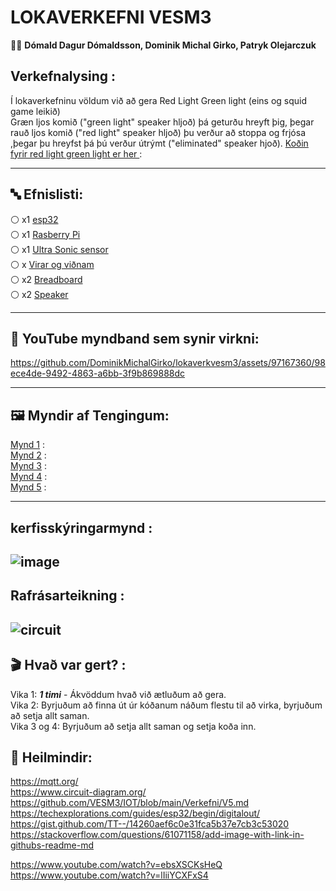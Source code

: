 # LOKAVERKEFNI VESM3

👨‍🔬 **Dómald Dagur Dómaldsson, Dominik Michal Girko, Patryk Olejarczuk** 

## Verkefnalysing :
Í lokaverkefninu völdum við að gera Red Light Green light (eins og squid game leikið) <br>
Græn ljos komið ("green light" speaker hljoð) þá geturðu hreyft þig, þegar rauð ljos komið ("red light" speaker hljoð) þu verður að stoppa og frjósa ,þegar þu hreyfst þá þú verður útrýmt ("eliminated" speaker hjoð).   [Koðin fyrir red light green light er her ](https://github.com/DominikMichalGirko/lokaverkvesm3/blob/main/Ko%C3%B0in%20fyrir%20red%20light%20green%20light ) : <br> 


-------------------------------------------------------------------------------------------------------------------------------------------------------------------------

## 🔤 Efnislisti:
⚪ x1 [esp32](https://www.espressif.com/en/products/socs/esp32) <br>
⚪ x1 [Rasberry Pi](https://www.raspberrypi.com/) <br>
⚪ x1 [Ultra Sonic sensor](https://www.fierceelectronics.com/sensors/what-ultrasonic-sensor) <br>
⚪ x [Virar og viðnam](https://learn.adafruit.com/adafruit-arduino-lesson-2-leds/resistors) <br>
⚪ x2 [Breadboard](https://learn.adafruit.com/lesson-0-getting-started/breadboard)  <br>
⚪ x2 [Speaker](https://www.hackster.io/blackpanda856/play-music-using-arduino-uno-and-a-speaker-b94e4a)<br>


------------------------------------------------------------------------------------------------------------------------------------------------------------------
## 💠 YouTube myndband sem synir virkni: <br>


https://github.com/DominikMichalGirko/lokaverkvesm3/assets/97167360/98ece4de-9492-4863-a6bb-3f9b869888dc



-----------------------------------------------------------------------------------------------------------------------------------------------------------------------

## 🖼️ Myndir af Tengingum:

[Mynd 1]( https://raw.githubusercontent.com/DominikMichalGirko/lokaverkvesm3/main/vesm3.png) : <br>
[Mynd 2](https://github.com/DominikMichalGirko/lokaverkvesm3/wiki/mynd2 ) : <br>
[Mynd 3](https://github.com/DominikMichalGirko/lokaverkvesm3/wiki/mynd3 ) : <br>
[Mynd 4](https://github.com/DominikMichalGirko/lokaverkvesm3/wiki/mynd4 ) : <br>
[Mynd 5](https://github.com/DominikMichalGirko/lokaverkvesm3/wiki/mynd5 ) : <br>

-----------------------------------------------------------------------------------------------------------------------------------------------------------------------





## kerfisskýringarmynd :
![image](https://user-images.githubusercontent.com/97167360/236170807-c4c17fbe-a6ae-4036-865d-6e4b96bc6b29.png)
-----------------------------------------------------------------------------------------------------------------------------------------------------------------------

## Rafrásarteikning :
![circuit](https://user-images.githubusercontent.com/97167360/236456136-2822c2c5-c907-4f07-b593-d480a172b9fc.png)
-----------------------------------------------------------------------------------------------------------------------------------------------------------------------




## 🎬 Hvað var gert? :
Vika 1: ***1 timi*** - Ákvöddum hvað við ætluðum að gera. <br>
Vika 2: Byrjuðum að finna út úr kóðanum náðum flestu til að virka, byrjuðum að setja allt saman. <br>
Vika 3 og 4: Byrjuðum að setja allt saman og setja koða inn. <br> 




## 🔗 Heilmindir:
https://mqtt.org/ <br>
https://www.circuit-diagram.org/ <br>
https://github.com/VESM3/IOT/blob/main/Verkefni/V5.md <br>
https://techexplorations.com/guides/esp32/begin/digitalout/ <br>
https://gist.github.com/TT--/14260aef6c0e31fca5b37e7cb3c53020 <br>
https://stackoverflow.com/questions/61071158/add-image-with-link-in-githubs-readme-md <br>

https://www.youtube.com/watch?v=ebsXSCKsHeQ <br>
https://www.youtube.com/watch?v=lIiiYCXFxS4 <br> 
